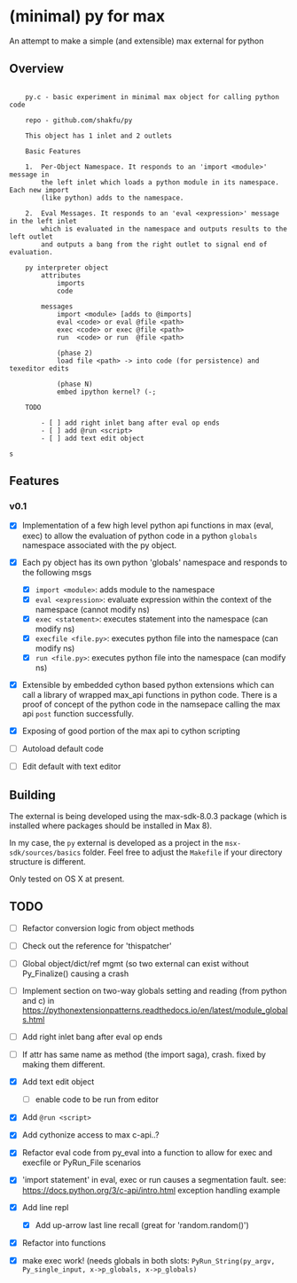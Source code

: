 # (minimal) py for max

An attempt to make a simple (and extensible) max external for python


## Overview
```

    py.c - basic experiment in minimal max object for calling python code

    repo - github.com/shakfu/py

    This object has 1 inlet and 2 outlets

    Basic Features

    1.  Per-Object Namespace. It responds to an 'import <module>' message in
        the left inlet which loads a python module in its namespace. Each new import
        (like python) adds to the namespace.

    2.  Eval Messages. It responds to an 'eval <expression>' message in the left inlet
        which is evaluated in the namespace and outputs results to the left outlet
        and outputs a bang from the right outlet to signal end of evaluation.

    py interpreter object
        attributes
            imports
            code

        messages
            import <module> [adds to @imports]
            eval <code> or eval @file <path>
            exec <code> or exec @file <path>
            run  <code> or run  @file <path>

            (phase 2)
            load file <path> -> into code (for persistence) and texeditor edits

            (phase N)
            embed ipython kernel? (-;

    TODO

        - [ ] add right inlet bang after eval op ends
        - [ ] add @run <script>
        - [ ] add text edit object

s
```



## Features

### v0.1

- [x] Implementation of a few high level python api functions in max (eval, exec) to allow the evaluation of python code in a python `globals` namespace associated with the py object.
- [x] Each py object has its own python 'globals' namespace and responds to the following msgs
	- [x] `import <module>`: adds module to the namespace
	- [x] `eval <expression>`: evaluate expression within the context of the namespace (cannot modify ns)
	- [x] `exec <statement>`: executes statement into the namespace (can modify ns)
	- [x] `execfile <file.py>`: executes python file into the namespace (can modify ns)
	- [x] `run <file.py>`: executes python file into the namespace (can modify ns)

- [x] Extensible by embedded cython based python extensions which can call a library of wrapped max_api functions in python code. There is a proof of concept of the python code in the namsepace calling the max api `post` function successfully.
- [x] Exposing of good portion of the max api to cython scripting
- [ ] Autoload default code
- [ ] Edit default with text editor


## Building

The external is being developed using the max-sdk-8.0.3 package (which is installed where packages should be installed in Max 8).

In my case, the `py` external is developed as a project in the `msx-sdk/sources/basics` folder. Feel free to adjust the `Makefile` if your directory structure is different.

Only tested on OS X at present.


## TODO

- [ ] Refactor conversion logic from object methods
- [ ] Check out the reference for 'thispatcher'
- [ ] Global object/dict/ref mgmt (so two external can exist without Py_Finalize() causing a crash
- [ ] Implement section on two-way globals setting and reading (from python and c) in https://pythonextensionpatterns.readthedocs.io/en/latest/module_globals.html
- [ ] Add right inlet bang after eval op ends
- [ ] If attr has same name as method (the import saga), crash. fixed by making them different.
- [x] Add text edit object
	- [ ] enable code to be run from editor
- [x] Add `@run <script>`
- [x] Add cythonize access to max c-api..?
- [x] Refactor eval code from py_eval into a function to allow for exec and execfile or PyRun_File scenarios
- [x] 'import statement' in eval, exec or run causes a segmentation fault. see: https://docs.python.org/3/c-api/intro.html exception handling example
- [x] Add line repl
	- [x] Add up-arrow last line recall (great for 'random.random()')
- [x] Refactor into functions
- [x] make exec work! (needs globals in both slots: `PyRun_String(py_argv, Py_single_input, x->p_globals, x->p_globals)`


